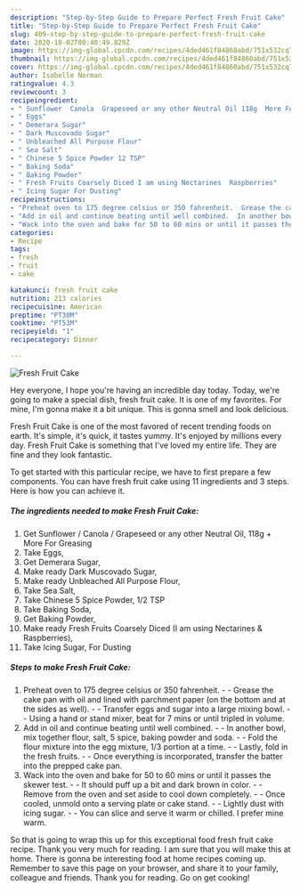 ```yaml
---
description: "Step-by-Step Guide to Prepare Perfect Fresh Fruit Cake"
title: "Step-by-Step Guide to Prepare Perfect Fresh Fruit Cake"
slug: 409-step-by-step-guide-to-prepare-perfect-fresh-fruit-cake
date: 2020-10-02T00:40:49.829Z
image: https://img-global.cpcdn.com/recipes/4ded461f84860abd/751x532cq70/fresh-fruit-cake-recipe-main-photo.jpg
thumbnail: https://img-global.cpcdn.com/recipes/4ded461f84860abd/751x532cq70/fresh-fruit-cake-recipe-main-photo.jpg
cover: https://img-global.cpcdn.com/recipes/4ded461f84860abd/751x532cq70/fresh-fruit-cake-recipe-main-photo.jpg
author: Isabelle Norman
ratingvalue: 4.3
reviewcount: 3
recipeingredient:
- " Sunflower  Canola  Grapeseed or any other Neutral Oil 118g  More For Greasing"
- " Eggs"
- " Demerara Sugar"
- " Dark Muscovado Sugar"
- " Unbleached All Purpose Flour"
- " Sea Salt"
- " Chinese 5 Spice Powder 12 TSP"
- " Baking Soda"
- " Baking Powder"
- " Fresh Fruits Coarsely Diced I am using Nectarines  Raspberries"
- " Icing Sugar For Dusting"
recipeinstructions:
- "Preheat oven to 175 degree celsius or 350 fahrenheit.  Grease the cake pan with oil and lined with parchment paper (on the bottom and at the sides as well).  Transfer eggs and sugar into a large mixing bowl.  Using a hand or stand mixer, beat for 7 mins or until tripled in volume."
- "Add in oil and continue beating until well combined.  In another bowl, mix together flour, salt, 5 spice, baking powder and soda.  Fold the flour mixture into the egg mixture, 1/3 portion at a time.  Lastly, fold in the fresh fruits.  Once everything is incorporated, transfer the batter into the prepped cake pan."
- "Wack into the oven and bake for 50 to 60 mins or until it passes the skewer test.  It should puff up a bit and dark brown in color.  Remove from the oven and set aside to cool down completely.  Once cooled, unmold onto a serving plate or cake stand.  Lightly dust with icing sugar.  You can slice and serve it warm or chilled. I prefer mine warm."
categories:
- Recipe
tags:
- fresh
- fruit
- cake

katakunci: fresh fruit cake 
nutrition: 213 calories
recipecuisine: American
preptime: "PT30M"
cooktime: "PT53M"
recipeyield: "1"
recipecategory: Dinner

---
```



![Fresh Fruit Cake](https://img-global.cpcdn.com/recipes/4ded461f84860abd/751x532cq70/fresh-fruit-cake-recipe-main-photo.jpg)

Hey everyone, I hope you're having an incredible day today. Today, we're going to make a special dish, fresh fruit cake. It is one of my favorites. For mine, I'm gonna make it a bit unique. This is gonna smell and look delicious.



Fresh Fruit Cake is one of the most favored of recent trending foods on earth. It's simple, it's quick, it tastes yummy. It's enjoyed by millions every day. Fresh Fruit Cake is something that I've loved my entire life. They are fine and they look fantastic.


To get started with this particular recipe, we have to first prepare a few components. You can have fresh fruit cake using 11 ingredients and 3 steps. Here is how you can achieve it.

<!--inarticleads1-->

##### The ingredients needed to make Fresh Fruit Cake:

1. Get  Sunflower / Canola / Grapeseed or any other Neutral Oil, 118g + More For Greasing
1. Take  Eggs,
1. Get  Demerara Sugar,
1. Make ready  Dark Muscovado Sugar,
1. Make ready  Unbleached All Purpose Flour,
1. Take  Sea Salt,
1. Take  Chinese 5 Spice Powder, 1/2 TSP
1. Take  Baking Soda,
1. Get  Baking Powder,
1. Make ready  Fresh Fruits Coarsely Diced (I am using Nectarines &amp; Raspberries),
1. Take  Icing Sugar, For Dusting




<!--inarticleads2-->

##### Steps to make Fresh Fruit Cake:

1. Preheat oven to 175 degree celsius or 350 fahrenheit. -  - Grease the cake pan with oil and lined with parchment paper (on the bottom and at the sides as well). -  - Transfer eggs and sugar into a large mixing bowl. -  - Using a hand or stand mixer, beat for 7 mins or until tripled in volume.
1. Add in oil and continue beating until well combined. -  - In another bowl, mix together flour, salt, 5 spice, baking powder and soda. -  - Fold the flour mixture into the egg mixture, 1/3 portion at a time. -  - Lastly, fold in the fresh fruits. -  - Once everything is incorporated, transfer the batter into the prepped cake pan.
1. Wack into the oven and bake for 50 to 60 mins or until it passes the skewer test. -  - It should puff up a bit and dark brown in color. -  - Remove from the oven and set aside to cool down completely. -  - Once cooled, unmold onto a serving plate or cake stand. -  - Lightly dust with icing sugar. -  - You can slice and serve it warm or chilled. I prefer mine warm.




So that is going to wrap this up for this exceptional food fresh fruit cake recipe. Thank you very much for reading. I am sure that you will make this at home. There is gonna be interesting food at home recipes coming up. Remember to save this page on your browser, and share it to your family, colleague and friends. Thank you for reading. Go on get cooking!
